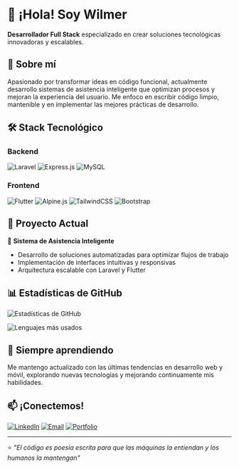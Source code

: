 # 👋 ¡Hola! Soy Wilmer

**Desarrollador Full Stack** especializado en crear soluciones tecnológicas innovadoras y escalables.

## 🚀 Sobre mí

Apasionado por transformar ideas en código funcional, actualmente desarrollo sistemas de asistencia inteligente que optimizan procesos y mejoran la experiencia del usuario. Me enfoco en escribir código limpio, mantenible y en implementar las mejores prácticas de desarrollo.

## 🛠️ Stack Tecnológico

### Backend
![Laravel](https://img.shields.io/badge/Laravel-FF2D20?style=for-the-badge&logo=laravel&logoColor=white)
![Express.js](https://img.shields.io/badge/Express.js-404D59?style=for-the-badge&logo=express&logoColor=white)
![MySQL](https://img.shields.io/badge/MySQL-005C84?style=for-the-badge&logo=mysql&logoColor=white)

### Frontend
![Flutter](https://img.shields.io/badge/Flutter-02569B?style=for-the-badge&logo=flutter&logoColor=white)
![Alpine.js](https://img.shields.io/badge/Alpine.js-8BC34A?style=for-the-badge&logo=alpine.js&logoColor=white)
![TailwindCSS](https://img.shields.io/badge/Tailwind_CSS-38B2AC?style=for-the-badge&logo=tailwind-css&logoColor=white)
![Bootstrap](https://img.shields.io/badge/Bootstrap-563D7C?style=for-the-badge&logo=bootstrap&logoColor=white)

## 💼 Proyecto Actual

🔧 **Sistema de Asistencia Inteligente**
- Desarrollo de soluciones automatizadas para optimizar flujos de trabajo
- Implementación de interfaces intuitivas y responsivas
- Arquitectura escalable con Laravel y Flutter

## 📊 Estadísticas de GitHub

![Estadísticas de GitHub](https://github-readme-stats.vercel.app/api?username=VilaxDev&show_icons=true&theme=radical)

![Lenguajes más usados](https://github-readme-stats.vercel.app/api/top-langs/?username=VilaxDev&layout=compact&theme=radical)

## 🌱 Siempre aprendiendo

Me mantengo actualizado con las últimas tendencias en desarrollo web y móvil, explorando nuevas tecnologías y mejorando continuamente mis habilidades.

## 📫 ¡Conectemos!

[![LinkedIn](https://img.shields.io/badge/LinkedIn-0077B5?style=for-the-badge&logo=linkedin&logoColor=white)](https://linkedin.com/in/WilmerVila)
[![Email](https://img.shields.io/badge/Email-D14836?style=for-the-badge&logo=gmail&logoColor=white)](vilax.dev@gmail.com)
[![Portfolio](https://img.shields.io/badge/Portfolio-FF5722?style=for-the-badge&logo=google-chrome&logoColor=white)](https://portafolio-vilax.netlify.app/)

---
⭐ *"El código es poesía escrita para que las máquinas la entiendan y los humanos la mantengan"*
